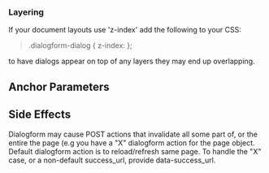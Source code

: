### Layering

If your document layouts use 'z-index' add the following to your CSS:

> .dialogform-dialog { z-index: <maximum-z-index-of-your-pages> };

to have dialogs appear on top of any layers they may end up overlapping.

## Anchor Parameters

## Side Effects

Dialogform may cause POST actions that invalidate all some part of, or the entire the page (e.g you have a "X" dialogform action for the page object. Default dialogform action is to reload/refresh same page. To handle the "X" case, or a non-default success_url, provide data-success_url.
